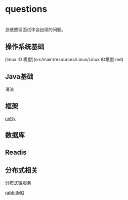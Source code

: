 # questions

# 
总结整理面试中会出现的问题。

## 操作系统基础

[linux IO 模型](src/main/resources/Linux/Linux IO模型.md)

## Java基础

语法

## 框架

[netty](src/main/resources/netty/netty.md)

## 数据库

## Readis

## 分布式相关
[分布式微服务](src/main/resources/分布式/分布式微服务.md)

[rabbitMQ](src/main/resources/rabbitMQ/rabbitMQ.md)
